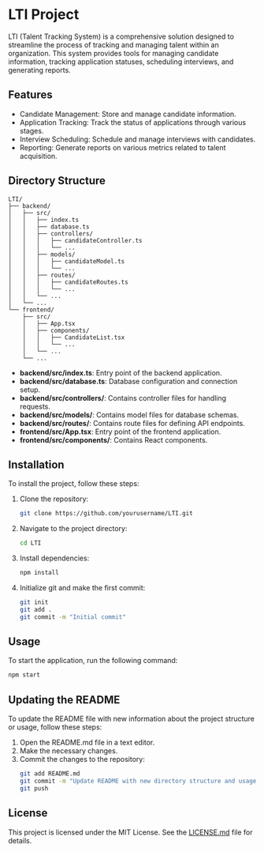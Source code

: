 # LTI Project

LTI (Talent Tracking System) is a comprehensive solution designed to streamline the process of tracking and managing talent within an organization. This system provides tools for managing candidate information, tracking application statuses, scheduling interviews, and generating reports.

## Features

- Candidate Management: Store and manage candidate information.
- Application Tracking: Track the status of applications through various stages.
- Interview Scheduling: Schedule and manage interviews with candidates.
- Reporting: Generate reports on various metrics related to talent acquisition.

## Directory Structure

```
LTI/
├── backend/
│   ├── src/
│   │   ├── index.ts
│   │   ├── database.ts
│   │   ├── controllers/
│   │   │   ├── candidateController.ts
│   │   │   └── ...
│   │   ├── models/
│   │   │   ├── candidateModel.ts
│   │   │   └── ...
│   │   ├── routes/
│   │   │   ├── candidateRoutes.ts
│   │   │   └── ...
│   │   └── ...
│   └── ...
└── frontend/
    ├── src/
    │   ├── App.tsx
    │   ├── components/
    │   │   ├── CandidateList.tsx
    │   │   └── ...
    │   └── ...
    └── ...
```

- **backend/src/index.ts**: Entry point of the backend application.
- **backend/src/database.ts**: Database configuration and connection setup.
- **backend/src/controllers/**: Contains controller files for handling requests.
- **backend/src/models/**: Contains model files for database schemas.
- **backend/src/routes/**: Contains route files for defining API endpoints.
- **frontend/src/App.tsx**: Entry point of the frontend application.
- **frontend/src/components/**: Contains React components.

## Installation

To install the project, follow these steps:

1. Clone the repository:
   ```sh
   git clone https://github.com/yourusername/LTI.git
   ```
2. Navigate to the project directory:
   ```sh
   cd LTI
   ```
3. Install dependencies:
   ```sh
   npm install
   ```

4. Initialize git and make the first commit:
   ```sh
   git init
   git add .
   git commit -m "Initial commit"
   ```

## Usage

To start the application, run the following command:

```sh
npm start
```

## Updating the README

To update the README file with new information about the project structure or usage, follow these steps:

1. Open the README.md file in a text editor.
2. Make the necessary changes.
3. Commit the changes to the repository:
   ```sh
   git add README.md
   git commit -m "Update README with new directory structure and usage instructions"
   git push
   ```

## License

This project is licensed under the MIT License. See the [LICENSE.md](./LICENSE.md) file for details.
